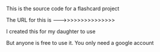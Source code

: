 This is the source code for a flashcard project

The URL for this is --->>>>>>>>>>>>>>>

I created this for my daughter to use

But anyone is free to use it. You only need a google account
